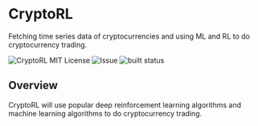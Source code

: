 # CryptoRL
Fetching time series data of cryptocurrencies and using ML and RL to do cryptocurrency trading.

<img src="https://img.shields.io/github/license/ZiyiXia/CryptoRL" alt="CryptoRL MIT License"/>
<img src="https://img.shields.io/github/issues/ZiyiXia/CryptoRL" alt="Issue"/>
<img src="https://img.shields.io/github/actions/workflow/status/ZiyiXia/CryptoRL/build.yml?label=build%20status&logo=github" alt="built status">

## Overview
CryptoRL will use popular deep reinforcement learning algorithms and machine learning algorithms to do cryptocurrency trading.
